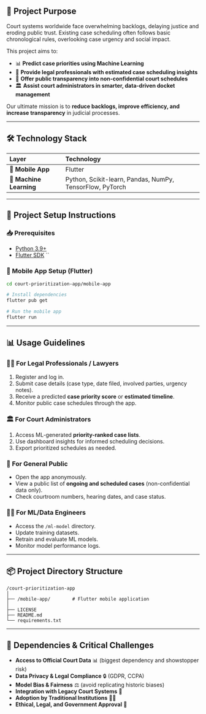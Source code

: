 ## 📖 Project Purpose

Court systems worldwide face overwhelming backlogs, delaying justice and eroding public trust. Existing case scheduling often follows basic chronological rules, overlooking case urgency and social impact.

This project aims to:
- 📊 **Predict case priorities using Machine Learning**  
- 📱 **Provide legal professionals with estimated case scheduling insights**  
- 📣 **Offer public transparency into non-confidential court schedules**  
- 🏛️ **Assist court administrators in smarter, data-driven docket management**

Our ultimate mission is to **reduce backlogs, improve efficiency, and increase transparency** in judicial processes.

---

## 🛠️ Technology Stack

| Layer               | Technology                                                                 |
|:--------------------|:---------------------------------------------------------------------------|
| 📱 **Mobile App**        | Flutter                                      |
| 🤖 **Machine Learning**  | Python, Scikit-learn, Pandas, NumPy, TensorFlow, PyTorch                    |

---

## 🚀 Project Setup Instructions

### 📥 Prerequisites
- [Python 3.9+](https://www.python.org/downloads/)
- [Flutter SDK](https://docs.flutter.dev/get-started/install)
``

### 📱 Mobile App Setup (Flutter)
```bash
cd court-prioritization-app/mobile-app

# Install dependencies
flutter pub get

# Run the mobile app
flutter run
```

---

## 📊 Usage Guidelines

### 👩‍⚖️ For Legal Professionals / Lawyers
1. Register and log in.
2. Submit case details (case type, date filed, involved parties, urgency notes).
3. Receive a predicted **case priority score** or **estimated timeline**.
4. Monitor public case schedules through the app.

### 🏛️ For Court Administrators
1. Access ML-generated **priority-ranked case lists**.
2. Use dashboard insights for informed scheduling decisions.
3. Export prioritized schedules as needed.

### 👥 For General Public
- Open the app anonymously.
- View a public list of **ongoing and scheduled cases** (non-confidential data only).
- Check courtroom numbers, hearing dates, and case status.

### 👨‍💻 For ML/Data Engineers
- Access the `/ml-model` directory.
- Update training datasets.
- Retrain and evaluate ML models.
- Monitor model performance logs.

---

## 📦 Project Directory Structure

```
/court-prioritization-app
│
├── /mobile-app/        # Flutter mobile application
│
├── LICENSE
├── README.md
└── requirements.txt
```

---

## 🔐 Dependencies & Critical Challenges

- **Access to Official Court Data** 📊 (biggest dependency and showstopper risk)
- **Data Privacy & Legal Compliance** 🔒 (GDPR, CCPA)
- **Model Bias & Fairness** ⚖️ (avoid replicating historic biases)
- **Integration with Legacy Court Systems** 💾
- **Adoption by Traditional Institutions** 👩‍⚖️
- **Ethical, Legal, and Government Approval** 📜

